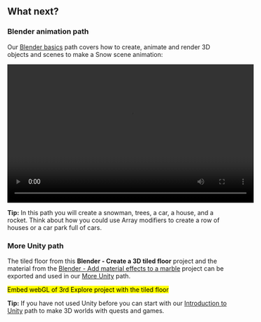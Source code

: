 ## What next?

### Blender animation path

Our [Blender basics](https://projects.raspberrypi.org/en/pathways/blender-basics) path covers how to create, animate and render 3D objects and scenes to make a Snow scene animation:

<video width="560" height="315" controls>
<source src="resources/snow-scene-rendered.mkv" type="video/mp4">
Your browser does not support WebM video, try FireFox or Chrome
</video>

**Tip:** In this path you will create a snowman, trees, a car, a house, and a rocket. Think about how you could use Array modifiers to create a row of houses or a car park full of cars. 

### More Unity path

The tiled floor from this **Blender - Create a 3D tiled floor** project and the material from the [Blender - Add material effects to a marble](https://projects.raspberrypi.org/en/projects/blender-marble) project can be exported and used in our [More Unity](https://projects.raspberrypi.org/en/pathways/more-unity) path. 

<mark>Embed webGL of 3rd Explore project with the tiled floor</mark>

**Tip:** If you have not used Unity before you can start with our [Introduction to Unity](https://projects.raspberrypi.org/en/pathways/unity-intro) path to make 3D worlds with quests and games.